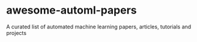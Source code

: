 # awesome-automl-papers
A curated list of automated machine learning papers, articles, tutorials and projects
